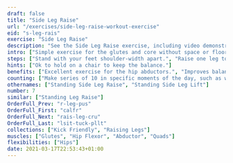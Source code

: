 ```yaml
---
draft: false
title: "Side Leg Raise"
url: "/exercises/side-leg-raise-workout-exercise"
eid: "s-leg-rais"
exercise: "Side Leg Raise"
description: "See the Side Leg Raise exercise, including video demonstration, instructions on how-to perform, benefits, activated body parts and related exercises."
intro: ["Simple exercise for the glutes and core without space or floor requisites."]
steps: ["Stand with your feet shoulder-width apart.", "Raise one leg to the side, waist high, while inhaling.", "Hold the top position for one or two seconds.", "Bring the leg down slowly, exhaling.", "This is one rep."]
hints: ["Ok to hold on a chair to keep the balance."]
benefits: ["Excellent exercise for the hip abductors.", "Improves balance."]
counting: ["Make series of 10 in specific moments of the day, such as when preparing to cook or turning the TV on.", "Define a 'legs weekend' with a goal which is a high number."]
othernames: ["Standing Side Leg Raise", "Standing Side Leg Lift"]
number: 7
similar: ["Standing Leg Raise"]
OrderFull_Prev: "r-leg-pus"
OrderFull_First: "calfr"
OrderFull_Next: "rais-leg-cru"
OrderFull_Last: "lsit-tuck-pllt"
collections: ["Kick Friendly", "Raising Legs"]
muscles: ["Glutes", "Hip Flexor", "Abductor", "Quads"]
flexibilities: ["Hips"]
date: 2021-03-17T22:53:43+01:00
---
```

